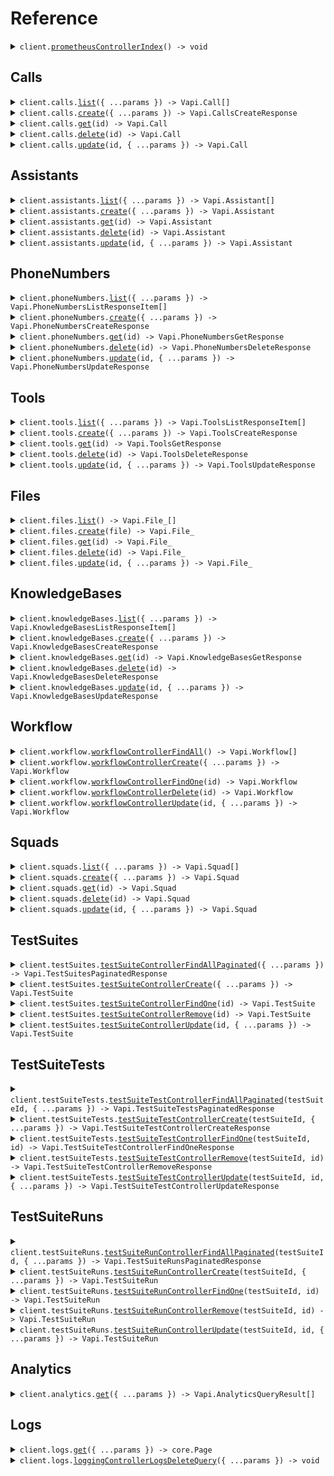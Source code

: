 # Reference

<details><summary><code>client.<a href="/src/Client.ts">prometheusControllerIndex</a>() -> void</code></summary>
<dl>
<dd>

#### 🔌 Usage

<dl>
<dd>

<dl>
<dd>

```typescript
await client.prometheusControllerIndex();
```

</dd>
</dl>
</dd>
</dl>

#### ⚙️ Parameters

<dl>
<dd>

<dl>
<dd>

**requestOptions:** `VapiClient.RequestOptions`

</dd>
</dl>
</dd>
</dl>

</dd>
</dl>
</details>

##

## Calls

<details><summary><code>client.calls.<a href="/src/api/resources/calls/client/Client.ts">list</a>({ ...params }) -> Vapi.Call[]</code></summary>
<dl>
<dd>

#### 🔌 Usage

<dl>
<dd>

<dl>
<dd>

```typescript
await client.calls.list();
```

</dd>
</dl>
</dd>
</dl>

#### ⚙️ Parameters

<dl>
<dd>

<dl>
<dd>

**request:** `Vapi.CallsListRequest`

</dd>
</dl>

<dl>
<dd>

**requestOptions:** `Calls.RequestOptions`

</dd>
</dl>
</dd>
</dl>

</dd>
</dl>
</details>

<details><summary><code>client.calls.<a href="/src/api/resources/calls/client/Client.ts">create</a>({ ...params }) -> Vapi.CallsCreateResponse</code></summary>
<dl>
<dd>

#### 🔌 Usage

<dl>
<dd>

<dl>
<dd>

```typescript
await client.calls.create();
```

</dd>
</dl>
</dd>
</dl>

#### ⚙️ Parameters

<dl>
<dd>

<dl>
<dd>

**request:** `Vapi.CreateCallDto`

</dd>
</dl>

<dl>
<dd>

**requestOptions:** `Calls.RequestOptions`

</dd>
</dl>
</dd>
</dl>

</dd>
</dl>
</details>

<details><summary><code>client.calls.<a href="/src/api/resources/calls/client/Client.ts">get</a>(id) -> Vapi.Call</code></summary>
<dl>
<dd>

#### 🔌 Usage

<dl>
<dd>

<dl>
<dd>

```typescript
await client.calls.get("id");
```

</dd>
</dl>
</dd>
</dl>

#### ⚙️ Parameters

<dl>
<dd>

<dl>
<dd>

**id:** `string`

</dd>
</dl>

<dl>
<dd>

**requestOptions:** `Calls.RequestOptions`

</dd>
</dl>
</dd>
</dl>

</dd>
</dl>
</details>

<details><summary><code>client.calls.<a href="/src/api/resources/calls/client/Client.ts">delete</a>(id) -> Vapi.Call</code></summary>
<dl>
<dd>

#### 🔌 Usage

<dl>
<dd>

<dl>
<dd>

```typescript
await client.calls.delete("id");
```

</dd>
</dl>
</dd>
</dl>

#### ⚙️ Parameters

<dl>
<dd>

<dl>
<dd>

**id:** `string`

</dd>
</dl>

<dl>
<dd>

**requestOptions:** `Calls.RequestOptions`

</dd>
</dl>
</dd>
</dl>

</dd>
</dl>
</details>

<details><summary><code>client.calls.<a href="/src/api/resources/calls/client/Client.ts">update</a>(id, { ...params }) -> Vapi.Call</code></summary>
<dl>
<dd>

#### 🔌 Usage

<dl>
<dd>

<dl>
<dd>

```typescript
await client.calls.update("id");
```

</dd>
</dl>
</dd>
</dl>

#### ⚙️ Parameters

<dl>
<dd>

<dl>
<dd>

**id:** `string`

</dd>
</dl>

<dl>
<dd>

**request:** `Vapi.UpdateCallDto`

</dd>
</dl>

<dl>
<dd>

**requestOptions:** `Calls.RequestOptions`

</dd>
</dl>
</dd>
</dl>

</dd>
</dl>
</details>

## Assistants

<details><summary><code>client.assistants.<a href="/src/api/resources/assistants/client/Client.ts">list</a>({ ...params }) -> Vapi.Assistant[]</code></summary>
<dl>
<dd>

#### 🔌 Usage

<dl>
<dd>

<dl>
<dd>

```typescript
await client.assistants.list();
```

</dd>
</dl>
</dd>
</dl>

#### ⚙️ Parameters

<dl>
<dd>

<dl>
<dd>

**request:** `Vapi.AssistantsListRequest`

</dd>
</dl>

<dl>
<dd>

**requestOptions:** `Assistants.RequestOptions`

</dd>
</dl>
</dd>
</dl>

</dd>
</dl>
</details>

<details><summary><code>client.assistants.<a href="/src/api/resources/assistants/client/Client.ts">create</a>({ ...params }) -> Vapi.Assistant</code></summary>
<dl>
<dd>

#### 🔌 Usage

<dl>
<dd>

<dl>
<dd>

```typescript
await client.assistants.create({});
```

</dd>
</dl>
</dd>
</dl>

#### ⚙️ Parameters

<dl>
<dd>

<dl>
<dd>

**request:** `Vapi.CreateAssistantDto`

</dd>
</dl>

<dl>
<dd>

**requestOptions:** `Assistants.RequestOptions`

</dd>
</dl>
</dd>
</dl>

</dd>
</dl>
</details>

<details><summary><code>client.assistants.<a href="/src/api/resources/assistants/client/Client.ts">get</a>(id) -> Vapi.Assistant</code></summary>
<dl>
<dd>

#### 🔌 Usage

<dl>
<dd>

<dl>
<dd>

```typescript
await client.assistants.get("id");
```

</dd>
</dl>
</dd>
</dl>

#### ⚙️ Parameters

<dl>
<dd>

<dl>
<dd>

**id:** `string`

</dd>
</dl>

<dl>
<dd>

**requestOptions:** `Assistants.RequestOptions`

</dd>
</dl>
</dd>
</dl>

</dd>
</dl>
</details>

<details><summary><code>client.assistants.<a href="/src/api/resources/assistants/client/Client.ts">delete</a>(id) -> Vapi.Assistant</code></summary>
<dl>
<dd>

#### 🔌 Usage

<dl>
<dd>

<dl>
<dd>

```typescript
await client.assistants.delete("id");
```

</dd>
</dl>
</dd>
</dl>

#### ⚙️ Parameters

<dl>
<dd>

<dl>
<dd>

**id:** `string`

</dd>
</dl>

<dl>
<dd>

**requestOptions:** `Assistants.RequestOptions`

</dd>
</dl>
</dd>
</dl>

</dd>
</dl>
</details>

<details><summary><code>client.assistants.<a href="/src/api/resources/assistants/client/Client.ts">update</a>(id, { ...params }) -> Vapi.Assistant</code></summary>
<dl>
<dd>

#### 🔌 Usage

<dl>
<dd>

<dl>
<dd>

```typescript
await client.assistants.update("id");
```

</dd>
</dl>
</dd>
</dl>

#### ⚙️ Parameters

<dl>
<dd>

<dl>
<dd>

**id:** `string`

</dd>
</dl>

<dl>
<dd>

**request:** `Vapi.UpdateAssistantDto`

</dd>
</dl>

<dl>
<dd>

**requestOptions:** `Assistants.RequestOptions`

</dd>
</dl>
</dd>
</dl>

</dd>
</dl>
</details>

## PhoneNumbers

<details><summary><code>client.phoneNumbers.<a href="/src/api/resources/phoneNumbers/client/Client.ts">list</a>({ ...params }) -> Vapi.PhoneNumbersListResponseItem[]</code></summary>
<dl>
<dd>

#### 🔌 Usage

<dl>
<dd>

<dl>
<dd>

```typescript
await client.phoneNumbers.list();
```

</dd>
</dl>
</dd>
</dl>

#### ⚙️ Parameters

<dl>
<dd>

<dl>
<dd>

**request:** `Vapi.PhoneNumbersListRequest`

</dd>
</dl>

<dl>
<dd>

**requestOptions:** `PhoneNumbers.RequestOptions`

</dd>
</dl>
</dd>
</dl>

</dd>
</dl>
</details>

<details><summary><code>client.phoneNumbers.<a href="/src/api/resources/phoneNumbers/client/Client.ts">create</a>({ ...params }) -> Vapi.PhoneNumbersCreateResponse</code></summary>
<dl>
<dd>

#### 🔌 Usage

<dl>
<dd>

<dl>
<dd>

```typescript
await client.phoneNumbers.create({
    provider: "byo-phone-number",
    credentialId: "credentialId",
});
```

</dd>
</dl>
</dd>
</dl>

#### ⚙️ Parameters

<dl>
<dd>

<dl>
<dd>

**request:** `Vapi.PhoneNumbersCreateRequest`

</dd>
</dl>

<dl>
<dd>

**requestOptions:** `PhoneNumbers.RequestOptions`

</dd>
</dl>
</dd>
</dl>

</dd>
</dl>
</details>

<details><summary><code>client.phoneNumbers.<a href="/src/api/resources/phoneNumbers/client/Client.ts">get</a>(id) -> Vapi.PhoneNumbersGetResponse</code></summary>
<dl>
<dd>

#### 🔌 Usage

<dl>
<dd>

<dl>
<dd>

```typescript
await client.phoneNumbers.get("id");
```

</dd>
</dl>
</dd>
</dl>

#### ⚙️ Parameters

<dl>
<dd>

<dl>
<dd>

**id:** `string`

</dd>
</dl>

<dl>
<dd>

**requestOptions:** `PhoneNumbers.RequestOptions`

</dd>
</dl>
</dd>
</dl>

</dd>
</dl>
</details>

<details><summary><code>client.phoneNumbers.<a href="/src/api/resources/phoneNumbers/client/Client.ts">delete</a>(id) -> Vapi.PhoneNumbersDeleteResponse</code></summary>
<dl>
<dd>

#### 🔌 Usage

<dl>
<dd>

<dl>
<dd>

```typescript
await client.phoneNumbers.delete("id");
```

</dd>
</dl>
</dd>
</dl>

#### ⚙️ Parameters

<dl>
<dd>

<dl>
<dd>

**id:** `string`

</dd>
</dl>

<dl>
<dd>

**requestOptions:** `PhoneNumbers.RequestOptions`

</dd>
</dl>
</dd>
</dl>

</dd>
</dl>
</details>

<details><summary><code>client.phoneNumbers.<a href="/src/api/resources/phoneNumbers/client/Client.ts">update</a>(id, { ...params }) -> Vapi.PhoneNumbersUpdateResponse</code></summary>
<dl>
<dd>

#### 🔌 Usage

<dl>
<dd>

<dl>
<dd>

```typescript
await client.phoneNumbers.update("id", {});
```

</dd>
</dl>
</dd>
</dl>

#### ⚙️ Parameters

<dl>
<dd>

<dl>
<dd>

**id:** `string`

</dd>
</dl>

<dl>
<dd>

**request:** `Vapi.PhoneNumbersUpdateRequest`

</dd>
</dl>

<dl>
<dd>

**requestOptions:** `PhoneNumbers.RequestOptions`

</dd>
</dl>
</dd>
</dl>

</dd>
</dl>
</details>

## Tools

<details><summary><code>client.tools.<a href="/src/api/resources/tools/client/Client.ts">list</a>({ ...params }) -> Vapi.ToolsListResponseItem[]</code></summary>
<dl>
<dd>

#### 🔌 Usage

<dl>
<dd>

<dl>
<dd>

```typescript
await client.tools.list();
```

</dd>
</dl>
</dd>
</dl>

#### ⚙️ Parameters

<dl>
<dd>

<dl>
<dd>

**request:** `Vapi.ToolsListRequest`

</dd>
</dl>

<dl>
<dd>

**requestOptions:** `Tools.RequestOptions`

</dd>
</dl>
</dd>
</dl>

</dd>
</dl>
</details>

<details><summary><code>client.tools.<a href="/src/api/resources/tools/client/Client.ts">create</a>({ ...params }) -> Vapi.ToolsCreateResponse</code></summary>
<dl>
<dd>

#### 🔌 Usage

<dl>
<dd>

<dl>
<dd>

```typescript
await client.tools.create({
    type: "dtmf",
});
```

</dd>
</dl>
</dd>
</dl>

#### ⚙️ Parameters

<dl>
<dd>

<dl>
<dd>

**request:** `Vapi.ToolsCreateRequest`

</dd>
</dl>

<dl>
<dd>

**requestOptions:** `Tools.RequestOptions`

</dd>
</dl>
</dd>
</dl>

</dd>
</dl>
</details>

<details><summary><code>client.tools.<a href="/src/api/resources/tools/client/Client.ts">get</a>(id) -> Vapi.ToolsGetResponse</code></summary>
<dl>
<dd>

#### 🔌 Usage

<dl>
<dd>

<dl>
<dd>

```typescript
await client.tools.get("id");
```

</dd>
</dl>
</dd>
</dl>

#### ⚙️ Parameters

<dl>
<dd>

<dl>
<dd>

**id:** `string`

</dd>
</dl>

<dl>
<dd>

**requestOptions:** `Tools.RequestOptions`

</dd>
</dl>
</dd>
</dl>

</dd>
</dl>
</details>

<details><summary><code>client.tools.<a href="/src/api/resources/tools/client/Client.ts">delete</a>(id) -> Vapi.ToolsDeleteResponse</code></summary>
<dl>
<dd>

#### 🔌 Usage

<dl>
<dd>

<dl>
<dd>

```typescript
await client.tools.delete("id");
```

</dd>
</dl>
</dd>
</dl>

#### ⚙️ Parameters

<dl>
<dd>

<dl>
<dd>

**id:** `string`

</dd>
</dl>

<dl>
<dd>

**requestOptions:** `Tools.RequestOptions`

</dd>
</dl>
</dd>
</dl>

</dd>
</dl>
</details>

<details><summary><code>client.tools.<a href="/src/api/resources/tools/client/Client.ts">update</a>(id, { ...params }) -> Vapi.ToolsUpdateResponse</code></summary>
<dl>
<dd>

#### 🔌 Usage

<dl>
<dd>

<dl>
<dd>

```typescript
await client.tools.update("id", {});
```

</dd>
</dl>
</dd>
</dl>

#### ⚙️ Parameters

<dl>
<dd>

<dl>
<dd>

**id:** `string`

</dd>
</dl>

<dl>
<dd>

**request:** `Vapi.ToolsUpdateRequest`

</dd>
</dl>

<dl>
<dd>

**requestOptions:** `Tools.RequestOptions`

</dd>
</dl>
</dd>
</dl>

</dd>
</dl>
</details>

## Files

<details><summary><code>client.files.<a href="/src/api/resources/files/client/Client.ts">list</a>() -> Vapi.File_[]</code></summary>
<dl>
<dd>

#### 🔌 Usage

<dl>
<dd>

<dl>
<dd>

```typescript
await client.files.list();
```

</dd>
</dl>
</dd>
</dl>

#### ⚙️ Parameters

<dl>
<dd>

<dl>
<dd>

**requestOptions:** `Files.RequestOptions`

</dd>
</dl>
</dd>
</dl>

</dd>
</dl>
</details>

<details><summary><code>client.files.<a href="/src/api/resources/files/client/Client.ts">create</a>(file) -> Vapi.File_</code></summary>
<dl>
<dd>

#### 🔌 Usage

<dl>
<dd>

<dl>
<dd>

```typescript
await client.files.create(fs.createReadStream("/path/to/your/file"));
```

</dd>
</dl>
</dd>
</dl>

#### ⚙️ Parameters

<dl>
<dd>

<dl>
<dd>

**file:** `File | fs.ReadStream | Blob`

</dd>
</dl>

<dl>
<dd>

**requestOptions:** `Files.RequestOptions`

</dd>
</dl>
</dd>
</dl>

</dd>
</dl>
</details>

<details><summary><code>client.files.<a href="/src/api/resources/files/client/Client.ts">get</a>(id) -> Vapi.File_</code></summary>
<dl>
<dd>

#### 🔌 Usage

<dl>
<dd>

<dl>
<dd>

```typescript
await client.files.get("id");
```

</dd>
</dl>
</dd>
</dl>

#### ⚙️ Parameters

<dl>
<dd>

<dl>
<dd>

**id:** `string`

</dd>
</dl>

<dl>
<dd>

**requestOptions:** `Files.RequestOptions`

</dd>
</dl>
</dd>
</dl>

</dd>
</dl>
</details>

<details><summary><code>client.files.<a href="/src/api/resources/files/client/Client.ts">delete</a>(id) -> Vapi.File_</code></summary>
<dl>
<dd>

#### 🔌 Usage

<dl>
<dd>

<dl>
<dd>

```typescript
await client.files.delete("id");
```

</dd>
</dl>
</dd>
</dl>

#### ⚙️ Parameters

<dl>
<dd>

<dl>
<dd>

**id:** `string`

</dd>
</dl>

<dl>
<dd>

**requestOptions:** `Files.RequestOptions`

</dd>
</dl>
</dd>
</dl>

</dd>
</dl>
</details>

<details><summary><code>client.files.<a href="/src/api/resources/files/client/Client.ts">update</a>(id, { ...params }) -> Vapi.File_</code></summary>
<dl>
<dd>

#### 🔌 Usage

<dl>
<dd>

<dl>
<dd>

```typescript
await client.files.update("id");
```

</dd>
</dl>
</dd>
</dl>

#### ⚙️ Parameters

<dl>
<dd>

<dl>
<dd>

**id:** `string`

</dd>
</dl>

<dl>
<dd>

**request:** `Vapi.UpdateFileDto`

</dd>
</dl>

<dl>
<dd>

**requestOptions:** `Files.RequestOptions`

</dd>
</dl>
</dd>
</dl>

</dd>
</dl>
</details>

## KnowledgeBases

<details><summary><code>client.knowledgeBases.<a href="/src/api/resources/knowledgeBases/client/Client.ts">list</a>({ ...params }) -> Vapi.KnowledgeBasesListResponseItem[]</code></summary>
<dl>
<dd>

#### 🔌 Usage

<dl>
<dd>

<dl>
<dd>

```typescript
await client.knowledgeBases.list();
```

</dd>
</dl>
</dd>
</dl>

#### ⚙️ Parameters

<dl>
<dd>

<dl>
<dd>

**request:** `Vapi.KnowledgeBasesListRequest`

</dd>
</dl>

<dl>
<dd>

**requestOptions:** `KnowledgeBases.RequestOptions`

</dd>
</dl>
</dd>
</dl>

</dd>
</dl>
</details>

<details><summary><code>client.knowledgeBases.<a href="/src/api/resources/knowledgeBases/client/Client.ts">create</a>({ ...params }) -> Vapi.KnowledgeBasesCreateResponse</code></summary>
<dl>
<dd>

#### 🔌 Usage

<dl>
<dd>

<dl>
<dd>

```typescript
await client.knowledgeBases.create({
    provider: "trieve",
});
```

</dd>
</dl>
</dd>
</dl>

#### ⚙️ Parameters

<dl>
<dd>

<dl>
<dd>

**request:** `Vapi.KnowledgeBasesCreateRequest`

</dd>
</dl>

<dl>
<dd>

**requestOptions:** `KnowledgeBases.RequestOptions`

</dd>
</dl>
</dd>
</dl>

</dd>
</dl>
</details>

<details><summary><code>client.knowledgeBases.<a href="/src/api/resources/knowledgeBases/client/Client.ts">get</a>(id) -> Vapi.KnowledgeBasesGetResponse</code></summary>
<dl>
<dd>

#### 🔌 Usage

<dl>
<dd>

<dl>
<dd>

```typescript
await client.knowledgeBases.get("id");
```

</dd>
</dl>
</dd>
</dl>

#### ⚙️ Parameters

<dl>
<dd>

<dl>
<dd>

**id:** `string`

</dd>
</dl>

<dl>
<dd>

**requestOptions:** `KnowledgeBases.RequestOptions`

</dd>
</dl>
</dd>
</dl>

</dd>
</dl>
</details>

<details><summary><code>client.knowledgeBases.<a href="/src/api/resources/knowledgeBases/client/Client.ts">delete</a>(id) -> Vapi.KnowledgeBasesDeleteResponse</code></summary>
<dl>
<dd>

#### 🔌 Usage

<dl>
<dd>

<dl>
<dd>

```typescript
await client.knowledgeBases.delete("id");
```

</dd>
</dl>
</dd>
</dl>

#### ⚙️ Parameters

<dl>
<dd>

<dl>
<dd>

**id:** `string`

</dd>
</dl>

<dl>
<dd>

**requestOptions:** `KnowledgeBases.RequestOptions`

</dd>
</dl>
</dd>
</dl>

</dd>
</dl>
</details>

<details><summary><code>client.knowledgeBases.<a href="/src/api/resources/knowledgeBases/client/Client.ts">update</a>(id, { ...params }) -> Vapi.KnowledgeBasesUpdateResponse</code></summary>
<dl>
<dd>

#### 🔌 Usage

<dl>
<dd>

<dl>
<dd>

```typescript
await client.knowledgeBases.update("id", {});
```

</dd>
</dl>
</dd>
</dl>

#### ⚙️ Parameters

<dl>
<dd>

<dl>
<dd>

**id:** `string`

</dd>
</dl>

<dl>
<dd>

**request:** `Vapi.KnowledgeBasesUpdateRequest`

</dd>
</dl>

<dl>
<dd>

**requestOptions:** `KnowledgeBases.RequestOptions`

</dd>
</dl>
</dd>
</dl>

</dd>
</dl>
</details>

## Workflow

<details><summary><code>client.workflow.<a href="/src/api/resources/workflow/client/Client.ts">workflowControllerFindAll</a>() -> Vapi.Workflow[]</code></summary>
<dl>
<dd>

#### 🔌 Usage

<dl>
<dd>

<dl>
<dd>

```typescript
await client.workflow.workflowControllerFindAll();
```

</dd>
</dl>
</dd>
</dl>

#### ⚙️ Parameters

<dl>
<dd>

<dl>
<dd>

**requestOptions:** `Workflow.RequestOptions`

</dd>
</dl>
</dd>
</dl>

</dd>
</dl>
</details>

<details><summary><code>client.workflow.<a href="/src/api/resources/workflow/client/Client.ts">workflowControllerCreate</a>({ ...params }) -> Vapi.Workflow</code></summary>
<dl>
<dd>

#### 🔌 Usage

<dl>
<dd>

<dl>
<dd>

```typescript
await client.workflow.workflowControllerCreate({
    nodes: [
        {
            type: "conversation",
            name: "name",
        },
    ],
    name: "name",
    edges: [
        {
            from: "from",
            to: "to",
        },
    ],
});
```

</dd>
</dl>
</dd>
</dl>

#### ⚙️ Parameters

<dl>
<dd>

<dl>
<dd>

**request:** `Vapi.CreateWorkflowDto`

</dd>
</dl>

<dl>
<dd>

**requestOptions:** `Workflow.RequestOptions`

</dd>
</dl>
</dd>
</dl>

</dd>
</dl>
</details>

<details><summary><code>client.workflow.<a href="/src/api/resources/workflow/client/Client.ts">workflowControllerFindOne</a>(id) -> Vapi.Workflow</code></summary>
<dl>
<dd>

#### 🔌 Usage

<dl>
<dd>

<dl>
<dd>

```typescript
await client.workflow.workflowControllerFindOne("id");
```

</dd>
</dl>
</dd>
</dl>

#### ⚙️ Parameters

<dl>
<dd>

<dl>
<dd>

**id:** `string`

</dd>
</dl>

<dl>
<dd>

**requestOptions:** `Workflow.RequestOptions`

</dd>
</dl>
</dd>
</dl>

</dd>
</dl>
</details>

<details><summary><code>client.workflow.<a href="/src/api/resources/workflow/client/Client.ts">workflowControllerDelete</a>(id) -> Vapi.Workflow</code></summary>
<dl>
<dd>

#### 🔌 Usage

<dl>
<dd>

<dl>
<dd>

```typescript
await client.workflow.workflowControllerDelete("id");
```

</dd>
</dl>
</dd>
</dl>

#### ⚙️ Parameters

<dl>
<dd>

<dl>
<dd>

**id:** `string`

</dd>
</dl>

<dl>
<dd>

**requestOptions:** `Workflow.RequestOptions`

</dd>
</dl>
</dd>
</dl>

</dd>
</dl>
</details>

<details><summary><code>client.workflow.<a href="/src/api/resources/workflow/client/Client.ts">workflowControllerUpdate</a>(id, { ...params }) -> Vapi.Workflow</code></summary>
<dl>
<dd>

#### 🔌 Usage

<dl>
<dd>

<dl>
<dd>

```typescript
await client.workflow.workflowControllerUpdate("id");
```

</dd>
</dl>
</dd>
</dl>

#### ⚙️ Parameters

<dl>
<dd>

<dl>
<dd>

**id:** `string`

</dd>
</dl>

<dl>
<dd>

**request:** `Vapi.UpdateWorkflowDto`

</dd>
</dl>

<dl>
<dd>

**requestOptions:** `Workflow.RequestOptions`

</dd>
</dl>
</dd>
</dl>

</dd>
</dl>
</details>

## Squads

<details><summary><code>client.squads.<a href="/src/api/resources/squads/client/Client.ts">list</a>({ ...params }) -> Vapi.Squad[]</code></summary>
<dl>
<dd>

#### 🔌 Usage

<dl>
<dd>

<dl>
<dd>

```typescript
await client.squads.list();
```

</dd>
</dl>
</dd>
</dl>

#### ⚙️ Parameters

<dl>
<dd>

<dl>
<dd>

**request:** `Vapi.SquadsListRequest`

</dd>
</dl>

<dl>
<dd>

**requestOptions:** `Squads.RequestOptions`

</dd>
</dl>
</dd>
</dl>

</dd>
</dl>
</details>

<details><summary><code>client.squads.<a href="/src/api/resources/squads/client/Client.ts">create</a>({ ...params }) -> Vapi.Squad</code></summary>
<dl>
<dd>

#### 🔌 Usage

<dl>
<dd>

<dl>
<dd>

```typescript
await client.squads.create({
    members: [{}],
});
```

</dd>
</dl>
</dd>
</dl>

#### ⚙️ Parameters

<dl>
<dd>

<dl>
<dd>

**request:** `Vapi.CreateSquadDto`

</dd>
</dl>

<dl>
<dd>

**requestOptions:** `Squads.RequestOptions`

</dd>
</dl>
</dd>
</dl>

</dd>
</dl>
</details>

<details><summary><code>client.squads.<a href="/src/api/resources/squads/client/Client.ts">get</a>(id) -> Vapi.Squad</code></summary>
<dl>
<dd>

#### 🔌 Usage

<dl>
<dd>

<dl>
<dd>

```typescript
await client.squads.get("id");
```

</dd>
</dl>
</dd>
</dl>

#### ⚙️ Parameters

<dl>
<dd>

<dl>
<dd>

**id:** `string`

</dd>
</dl>

<dl>
<dd>

**requestOptions:** `Squads.RequestOptions`

</dd>
</dl>
</dd>
</dl>

</dd>
</dl>
</details>

<details><summary><code>client.squads.<a href="/src/api/resources/squads/client/Client.ts">delete</a>(id) -> Vapi.Squad</code></summary>
<dl>
<dd>

#### 🔌 Usage

<dl>
<dd>

<dl>
<dd>

```typescript
await client.squads.delete("id");
```

</dd>
</dl>
</dd>
</dl>

#### ⚙️ Parameters

<dl>
<dd>

<dl>
<dd>

**id:** `string`

</dd>
</dl>

<dl>
<dd>

**requestOptions:** `Squads.RequestOptions`

</dd>
</dl>
</dd>
</dl>

</dd>
</dl>
</details>

<details><summary><code>client.squads.<a href="/src/api/resources/squads/client/Client.ts">update</a>(id, { ...params }) -> Vapi.Squad</code></summary>
<dl>
<dd>

#### 🔌 Usage

<dl>
<dd>

<dl>
<dd>

```typescript
await client.squads.update("id", {
    members: [{}],
});
```

</dd>
</dl>
</dd>
</dl>

#### ⚙️ Parameters

<dl>
<dd>

<dl>
<dd>

**id:** `string`

</dd>
</dl>

<dl>
<dd>

**request:** `Vapi.UpdateSquadDto`

</dd>
</dl>

<dl>
<dd>

**requestOptions:** `Squads.RequestOptions`

</dd>
</dl>
</dd>
</dl>

</dd>
</dl>
</details>

## TestSuites

<details><summary><code>client.testSuites.<a href="/src/api/resources/testSuites/client/Client.ts">testSuiteControllerFindAllPaginated</a>({ ...params }) -> Vapi.TestSuitesPaginatedResponse</code></summary>
<dl>
<dd>

#### 🔌 Usage

<dl>
<dd>

<dl>
<dd>

```typescript
await client.testSuites.testSuiteControllerFindAllPaginated();
```

</dd>
</dl>
</dd>
</dl>

#### ⚙️ Parameters

<dl>
<dd>

<dl>
<dd>

**request:** `Vapi.TestSuiteControllerFindAllPaginatedRequest`

</dd>
</dl>

<dl>
<dd>

**requestOptions:** `TestSuites.RequestOptions`

</dd>
</dl>
</dd>
</dl>

</dd>
</dl>
</details>

<details><summary><code>client.testSuites.<a href="/src/api/resources/testSuites/client/Client.ts">testSuiteControllerCreate</a>({ ...params }) -> Vapi.TestSuite</code></summary>
<dl>
<dd>

#### 🔌 Usage

<dl>
<dd>

<dl>
<dd>

```typescript
await client.testSuites.testSuiteControllerCreate();
```

</dd>
</dl>
</dd>
</dl>

#### ⚙️ Parameters

<dl>
<dd>

<dl>
<dd>

**request:** `Vapi.CreateTestSuiteDto`

</dd>
</dl>

<dl>
<dd>

**requestOptions:** `TestSuites.RequestOptions`

</dd>
</dl>
</dd>
</dl>

</dd>
</dl>
</details>

<details><summary><code>client.testSuites.<a href="/src/api/resources/testSuites/client/Client.ts">testSuiteControllerFindOne</a>(id) -> Vapi.TestSuite</code></summary>
<dl>
<dd>

#### 🔌 Usage

<dl>
<dd>

<dl>
<dd>

```typescript
await client.testSuites.testSuiteControllerFindOne("id");
```

</dd>
</dl>
</dd>
</dl>

#### ⚙️ Parameters

<dl>
<dd>

<dl>
<dd>

**id:** `string`

</dd>
</dl>

<dl>
<dd>

**requestOptions:** `TestSuites.RequestOptions`

</dd>
</dl>
</dd>
</dl>

</dd>
</dl>
</details>

<details><summary><code>client.testSuites.<a href="/src/api/resources/testSuites/client/Client.ts">testSuiteControllerRemove</a>(id) -> Vapi.TestSuite</code></summary>
<dl>
<dd>

#### 🔌 Usage

<dl>
<dd>

<dl>
<dd>

```typescript
await client.testSuites.testSuiteControllerRemove("id");
```

</dd>
</dl>
</dd>
</dl>

#### ⚙️ Parameters

<dl>
<dd>

<dl>
<dd>

**id:** `string`

</dd>
</dl>

<dl>
<dd>

**requestOptions:** `TestSuites.RequestOptions`

</dd>
</dl>
</dd>
</dl>

</dd>
</dl>
</details>

<details><summary><code>client.testSuites.<a href="/src/api/resources/testSuites/client/Client.ts">testSuiteControllerUpdate</a>(id, { ...params }) -> Vapi.TestSuite</code></summary>
<dl>
<dd>

#### 🔌 Usage

<dl>
<dd>

<dl>
<dd>

```typescript
await client.testSuites.testSuiteControllerUpdate("id");
```

</dd>
</dl>
</dd>
</dl>

#### ⚙️ Parameters

<dl>
<dd>

<dl>
<dd>

**id:** `string`

</dd>
</dl>

<dl>
<dd>

**request:** `Vapi.UpdateTestSuiteDto`

</dd>
</dl>

<dl>
<dd>

**requestOptions:** `TestSuites.RequestOptions`

</dd>
</dl>
</dd>
</dl>

</dd>
</dl>
</details>

## TestSuiteTests

<details><summary><code>client.testSuiteTests.<a href="/src/api/resources/testSuiteTests/client/Client.ts">testSuiteTestControllerFindAllPaginated</a>(testSuiteId, { ...params }) -> Vapi.TestSuiteTestsPaginatedResponse</code></summary>
<dl>
<dd>

#### 🔌 Usage

<dl>
<dd>

<dl>
<dd>

```typescript
await client.testSuiteTests.testSuiteTestControllerFindAllPaginated("testSuiteId");
```

</dd>
</dl>
</dd>
</dl>

#### ⚙️ Parameters

<dl>
<dd>

<dl>
<dd>

**testSuiteId:** `string`

</dd>
</dl>

<dl>
<dd>

**request:** `Vapi.TestSuiteTestControllerFindAllPaginatedRequest`

</dd>
</dl>

<dl>
<dd>

**requestOptions:** `TestSuiteTests.RequestOptions`

</dd>
</dl>
</dd>
</dl>

</dd>
</dl>
</details>

<details><summary><code>client.testSuiteTests.<a href="/src/api/resources/testSuiteTests/client/Client.ts">testSuiteTestControllerCreate</a>(testSuiteId, { ...params }) -> Vapi.TestSuiteTestControllerCreateResponse</code></summary>
<dl>
<dd>

#### 🔌 Usage

<dl>
<dd>

<dl>
<dd>

```typescript
await client.testSuiteTests.testSuiteTestControllerCreate("testSuiteId", {
    scorers: [
        {
            type: "ai",
            rubric: "rubric",
        },
    ],
    type: "voice",
    script: "script",
});
```

</dd>
</dl>
</dd>
</dl>

#### ⚙️ Parameters

<dl>
<dd>

<dl>
<dd>

**testSuiteId:** `string`

</dd>
</dl>

<dl>
<dd>

**request:** `Vapi.TestSuiteTestControllerCreateRequest`

</dd>
</dl>

<dl>
<dd>

**requestOptions:** `TestSuiteTests.RequestOptions`

</dd>
</dl>
</dd>
</dl>

</dd>
</dl>
</details>

<details><summary><code>client.testSuiteTests.<a href="/src/api/resources/testSuiteTests/client/Client.ts">testSuiteTestControllerFindOne</a>(testSuiteId, id) -> Vapi.TestSuiteTestControllerFindOneResponse</code></summary>
<dl>
<dd>

#### 🔌 Usage

<dl>
<dd>

<dl>
<dd>

```typescript
await client.testSuiteTests.testSuiteTestControllerFindOne("testSuiteId", "id");
```

</dd>
</dl>
</dd>
</dl>

#### ⚙️ Parameters

<dl>
<dd>

<dl>
<dd>

**testSuiteId:** `string`

</dd>
</dl>

<dl>
<dd>

**id:** `string`

</dd>
</dl>

<dl>
<dd>

**requestOptions:** `TestSuiteTests.RequestOptions`

</dd>
</dl>
</dd>
</dl>

</dd>
</dl>
</details>

<details><summary><code>client.testSuiteTests.<a href="/src/api/resources/testSuiteTests/client/Client.ts">testSuiteTestControllerRemove</a>(testSuiteId, id) -> Vapi.TestSuiteTestControllerRemoveResponse</code></summary>
<dl>
<dd>

#### 🔌 Usage

<dl>
<dd>

<dl>
<dd>

```typescript
await client.testSuiteTests.testSuiteTestControllerRemove("testSuiteId", "id");
```

</dd>
</dl>
</dd>
</dl>

#### ⚙️ Parameters

<dl>
<dd>

<dl>
<dd>

**testSuiteId:** `string`

</dd>
</dl>

<dl>
<dd>

**id:** `string`

</dd>
</dl>

<dl>
<dd>

**requestOptions:** `TestSuiteTests.RequestOptions`

</dd>
</dl>
</dd>
</dl>

</dd>
</dl>
</details>

<details><summary><code>client.testSuiteTests.<a href="/src/api/resources/testSuiteTests/client/Client.ts">testSuiteTestControllerUpdate</a>(testSuiteId, id, { ...params }) -> Vapi.TestSuiteTestControllerUpdateResponse</code></summary>
<dl>
<dd>

#### 🔌 Usage

<dl>
<dd>

<dl>
<dd>

```typescript
await client.testSuiteTests.testSuiteTestControllerUpdate("testSuiteId", "id", {
    type: "voice",
});
```

</dd>
</dl>
</dd>
</dl>

#### ⚙️ Parameters

<dl>
<dd>

<dl>
<dd>

**testSuiteId:** `string`

</dd>
</dl>

<dl>
<dd>

**id:** `string`

</dd>
</dl>

<dl>
<dd>

**request:** `Vapi.TestSuiteTestControllerUpdateRequest`

</dd>
</dl>

<dl>
<dd>

**requestOptions:** `TestSuiteTests.RequestOptions`

</dd>
</dl>
</dd>
</dl>

</dd>
</dl>
</details>

## TestSuiteRuns

<details><summary><code>client.testSuiteRuns.<a href="/src/api/resources/testSuiteRuns/client/Client.ts">testSuiteRunControllerFindAllPaginated</a>(testSuiteId, { ...params }) -> Vapi.TestSuiteRunsPaginatedResponse</code></summary>
<dl>
<dd>

#### 🔌 Usage

<dl>
<dd>

<dl>
<dd>

```typescript
await client.testSuiteRuns.testSuiteRunControllerFindAllPaginated("testSuiteId");
```

</dd>
</dl>
</dd>
</dl>

#### ⚙️ Parameters

<dl>
<dd>

<dl>
<dd>

**testSuiteId:** `string`

</dd>
</dl>

<dl>
<dd>

**request:** `Vapi.TestSuiteRunControllerFindAllPaginatedRequest`

</dd>
</dl>

<dl>
<dd>

**requestOptions:** `TestSuiteRuns.RequestOptions`

</dd>
</dl>
</dd>
</dl>

</dd>
</dl>
</details>

<details><summary><code>client.testSuiteRuns.<a href="/src/api/resources/testSuiteRuns/client/Client.ts">testSuiteRunControllerCreate</a>(testSuiteId, { ...params }) -> Vapi.TestSuiteRun</code></summary>
<dl>
<dd>

#### 🔌 Usage

<dl>
<dd>

<dl>
<dd>

```typescript
await client.testSuiteRuns.testSuiteRunControllerCreate("testSuiteId");
```

</dd>
</dl>
</dd>
</dl>

#### ⚙️ Parameters

<dl>
<dd>

<dl>
<dd>

**testSuiteId:** `string`

</dd>
</dl>

<dl>
<dd>

**request:** `Vapi.CreateTestSuiteRunDto`

</dd>
</dl>

<dl>
<dd>

**requestOptions:** `TestSuiteRuns.RequestOptions`

</dd>
</dl>
</dd>
</dl>

</dd>
</dl>
</details>

<details><summary><code>client.testSuiteRuns.<a href="/src/api/resources/testSuiteRuns/client/Client.ts">testSuiteRunControllerFindOne</a>(testSuiteId, id) -> Vapi.TestSuiteRun</code></summary>
<dl>
<dd>

#### 🔌 Usage

<dl>
<dd>

<dl>
<dd>

```typescript
await client.testSuiteRuns.testSuiteRunControllerFindOne("testSuiteId", "id");
```

</dd>
</dl>
</dd>
</dl>

#### ⚙️ Parameters

<dl>
<dd>

<dl>
<dd>

**testSuiteId:** `string`

</dd>
</dl>

<dl>
<dd>

**id:** `string`

</dd>
</dl>

<dl>
<dd>

**requestOptions:** `TestSuiteRuns.RequestOptions`

</dd>
</dl>
</dd>
</dl>

</dd>
</dl>
</details>

<details><summary><code>client.testSuiteRuns.<a href="/src/api/resources/testSuiteRuns/client/Client.ts">testSuiteRunControllerRemove</a>(testSuiteId, id) -> Vapi.TestSuiteRun</code></summary>
<dl>
<dd>

#### 🔌 Usage

<dl>
<dd>

<dl>
<dd>

```typescript
await client.testSuiteRuns.testSuiteRunControllerRemove("testSuiteId", "id");
```

</dd>
</dl>
</dd>
</dl>

#### ⚙️ Parameters

<dl>
<dd>

<dl>
<dd>

**testSuiteId:** `string`

</dd>
</dl>

<dl>
<dd>

**id:** `string`

</dd>
</dl>

<dl>
<dd>

**requestOptions:** `TestSuiteRuns.RequestOptions`

</dd>
</dl>
</dd>
</dl>

</dd>
</dl>
</details>

<details><summary><code>client.testSuiteRuns.<a href="/src/api/resources/testSuiteRuns/client/Client.ts">testSuiteRunControllerUpdate</a>(testSuiteId, id, { ...params }) -> Vapi.TestSuiteRun</code></summary>
<dl>
<dd>

#### 🔌 Usage

<dl>
<dd>

<dl>
<dd>

```typescript
await client.testSuiteRuns.testSuiteRunControllerUpdate("testSuiteId", "id");
```

</dd>
</dl>
</dd>
</dl>

#### ⚙️ Parameters

<dl>
<dd>

<dl>
<dd>

**testSuiteId:** `string`

</dd>
</dl>

<dl>
<dd>

**id:** `string`

</dd>
</dl>

<dl>
<dd>

**request:** `Vapi.UpdateTestSuiteRunDto`

</dd>
</dl>

<dl>
<dd>

**requestOptions:** `TestSuiteRuns.RequestOptions`

</dd>
</dl>
</dd>
</dl>

</dd>
</dl>
</details>

## Analytics

<details><summary><code>client.analytics.<a href="/src/api/resources/analytics/client/Client.ts">get</a>({ ...params }) -> Vapi.AnalyticsQueryResult[]</code></summary>
<dl>
<dd>

#### 🔌 Usage

<dl>
<dd>

<dl>
<dd>

```typescript
await client.analytics.get({
    queries: [
        {
            table: "call",
            name: "name",
            operations: [
                {
                    operation: "sum",
                    column: "id",
                },
            ],
        },
    ],
});
```

</dd>
</dl>
</dd>
</dl>

#### ⚙️ Parameters

<dl>
<dd>

<dl>
<dd>

**request:** `Vapi.AnalyticsQueryDto`

</dd>
</dl>

<dl>
<dd>

**requestOptions:** `Analytics.RequestOptions`

</dd>
</dl>
</dd>
</dl>

</dd>
</dl>
</details>

## Logs

<details><summary><code>client.logs.<a href="/src/api/resources/logs/client/Client.ts">get</a>({ ...params }) -> core.Page<Vapi.Log></code></summary>
<dl>
<dd>

#### 🔌 Usage

<dl>
<dd>

<dl>
<dd>

```typescript
const response = await client.logs.get();
for await (const item of response) {
    console.log(item);
}

// Or you can manually iterate page-by-page
const page = await client.logs.get();
while (page.hasNextPage()) {
    page = page.getNextPage();
}
```

</dd>
</dl>
</dd>
</dl>

#### ⚙️ Parameters

<dl>
<dd>

<dl>
<dd>

**request:** `Vapi.LogsGetRequest`

</dd>
</dl>

<dl>
<dd>

**requestOptions:** `Logs.RequestOptions`

</dd>
</dl>
</dd>
</dl>

</dd>
</dl>
</details>

<details><summary><code>client.logs.<a href="/src/api/resources/logs/client/Client.ts">loggingControllerLogsDeleteQuery</a>({ ...params }) -> void</code></summary>
<dl>
<dd>

#### 🔌 Usage

<dl>
<dd>

<dl>
<dd>

```typescript
await client.logs.loggingControllerLogsDeleteQuery();
```

</dd>
</dl>
</dd>
</dl>

#### ⚙️ Parameters

<dl>
<dd>

<dl>
<dd>

**request:** `Vapi.LoggingControllerLogsDeleteQueryRequest`

</dd>
</dl>

<dl>
<dd>

**requestOptions:** `Logs.RequestOptions`

</dd>
</dl>
</dd>
</dl>

</dd>
</dl>
</details>
